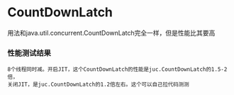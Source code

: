 # CountDownLatch
 用法和java.util.concurrent.CountDownLatch完全一样，但是性能比其要高
 
### 性能测试结果
    8个线程同时减。开启JIT，这个CountDownLatch的性能是juc.CountDownLatch的1.5-2倍，
    关闭JIT，是juc.CountDownLatch的1.2倍左右。这个可以自己拉代码测测
    
   
